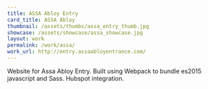 ```yaml
---
title: ASSA Abloy Entry
card_title: ASSA Abloy
thumbnail: /assets/thumbs/assa_entry_thumb.jpg
showcase: /assets/showcase/assa_showcase.jpg
layout: work
permalink: /work/assa/
work_url: http://entry.assaabloyentrance.com/
---
```


Website for Assa Abloy Entry. Built using Webpack to bundle es2015 javascript and Sass. Hubspot integration.
